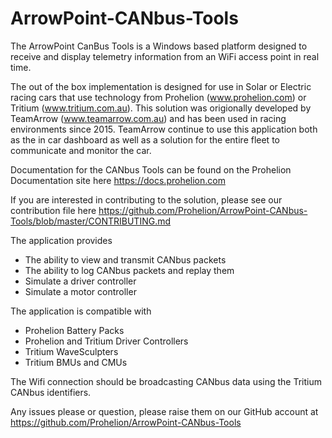 # ArrowPoint-CANbus-Tools
The ArrowPoint CanBus Tools is a Windows based platform designed to receive and display telemetry information from an WiFi access point in real time.

The out of the box implementation is designed for use in Solar or Electric racing cars that use technology from 
Prohelion (www.prohelion.com) or Tritium (www.tritium.com.au).  This solution was origionally developed by TeamArrow (www.teamarrow.com.au)
and has been used in racing environments since 2015.  TeamArrow continue to use this application both as the in car dashboard as well as a solution for the entire fleet to communicate and monitor the car.

Documentation for the CANbus Tools can be found on the Prohelion Documentation site here
https://docs.prohelion.com

If you are interested in contributing to the solution, please see our contribution file here
https://github.com/Prohelion/ArrowPoint-CANbus-Tools/blob/master/CONTRIBUTING.md

The application provides

- The ability to view and transmit CANbus packets
- The ability to log CANbus packets and replay them
- Simulate a driver controller 
- Simulate a motor controller 

The application is compatible with
 
- Prohelion Battery Packs
- Prohelion and Tritium Driver Controllers
- Tritium WaveSculpters
- Tritium BMUs and CMUs

The Wifi connection should be broadcasting CANbus data using the Tritium CANbus identifiers.

Any issues please or question, please raise them on our GitHub account at https://github.com/Prohelion/ArrowPoint-CANbus-Tools

